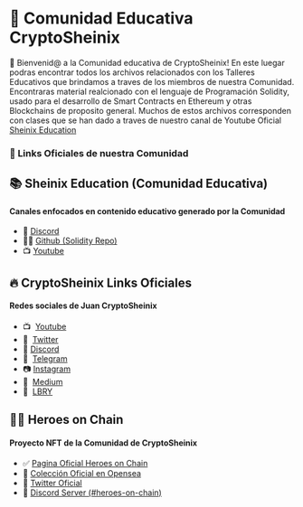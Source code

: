 # 🙌 Comunidad Educativa CryptoSheinix

👋 Bienvenid@ a la Comunidad educativa de CryptoSheinix! En este luegar podras encontrar todos los archivos relacionados con los Talleres Educativos que brindamos a traves de los miembros de nuestra Comunidad. 
Encontraras material realcionado con el lenguaje de Programación Solidity, usado para el desarrollo de Smart Contracts en Ethereum y otras Blockchains de proposito general. Muchos de estos archivos corresponden con clases que se han dado a traves de nuestro canal de Youtube Oficial [Sheinix Education](https://www.youtube.com/channel/UCSJmhyHvzgymarsPSdv24xA)  


### 🔗 Links Oficiales de nuestra Comunidad

## 📚 Sheinix Education (Comunidad Educativa)
#### Canales enfocados en contenido educativo generado por la Comunidad

- 💬  [Discord](https://discord.gg/y9QuKn2bRs)
- 👩‍💻  [Github (Solidity Repo)](https://github.com/cryptosheinix/community-solidity)
- 📺  [Youtube](https://www.youtube.com/channel/UCSJmhyHvzgymarsPSdv24xA)  


## 🔥 CryptoSheinix Links Oficiales 
#### Redes sociales de Juan CryptoSheinix

- 📺  [Youtube](https://www.youtube.com/c/CryptoSheinix)
- 🐥  [Twitter](https://twitter.com/sheinix)
- 💬  [Discord](https://discord.gg/y9QuKn2bRs)
- 💬  [Telegram](https://t.me/cryptosheinixchat)
- 📷  [Instagram](https://www.instagram.com/crypto.sheinix/)
- 📖  [Medium](https://medium.com/@sheinix)
- 📙  [LBRY](https://open.lbry.com/@CryptoSheinix:d)  


## 🦸‍♀️ Heroes on Chain 
#### Proyecto NFT de la Comunidad de CryptoSheinix

- ✅  [Pagina Oficial Heroes on Chain](https://heroesonchain.com/)
- 🧸  [Colección Oficial en Opensea](https://opensea.io/collection/heroes-on-chain)
- 🐥  [Twitter Oficial](https://twitter.com/heroesonchain)
- 💬  [Discord Server (#heroes-on-chain)](https://discord.gg/y9QuKn2bRs)